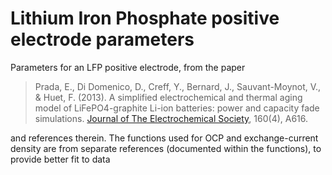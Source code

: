 # Lithium Iron Phosphate positive electrode parameters

Parameters for an LFP positive electrode, from the paper

> Prada, E., Di Domenico, D., Creff, Y., Bernard, J., Sauvant-Moynot, V., & Huet, F. (2013). A simplified electrochemical and thermal aging model of LiFePO4-graphite Li-ion batteries: power and capacity fade simulations. [Journal of The Electrochemical Society](https://doi.org/10.1149/2.053304jes), 160(4), A616.

and references therein. The functions used for OCP and exchange-current density are from separate references (documented within the functions), to provide better fit to data
